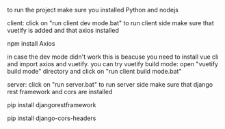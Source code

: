 to run the project make sure you installed Python and nodejs

client:
click on "run client dev mode.bat" to run client side
make sure that vuetify is added and that axios installed

npm install Axios

in case the dev mode didn't work this is beacuse you need to install vue cli and import axios and vuetify.
you can try vuetify build mode:
open "vuetify build mode" directory and click on "run client build mode.bat"

server:
click on "run server.bat" to run server side
make sure that django rest framework and cors are installed

pip install djangorestframework

pip install django-cors-headers
